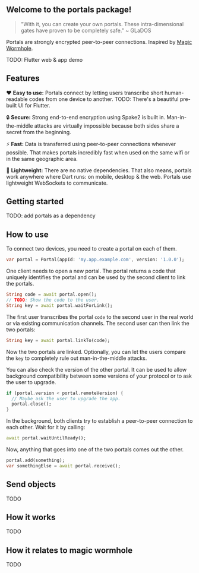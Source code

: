 ## Welcome to the portals package!

> "With it, you can create your own portals.
> These intra-dimensional gates have proven to be completely safe."
> ~ GLaDOS

Portals are strongly encrypted peer-to-peer connections.
Inspired by [Magic Wormhole](https://github.com/warner/magic-wormhole/).

TODO: Flutter web & app demo

## Features

❤️ **Easy to use:**
Portals connect by letting users transcribe short human-readable codes from one device to another.
TODO: There's a beautiful pre-built UI for Flutter.

🔒 **Secure:**
Strong end-to-end encryption using Spake2 is built in.
Man-in-the-middle attacks are virtually impossible because both sides share a secret from the beginning.

⚡ **Fast:**
Data is transferred using peer-to-peer connections whenever possible.
That makes portals incredibly fast when used on the same wifi or in the same geographic area.

🎈 **Lightweight:**
There are no native dependencies.
That also means, portals work anywhere where Dart runs: on mobile, desktop & the web.
Portals use lightweight WebSockets to communicate.

## Getting started

TODO: add portals as a dependency

## How to use

To connect two devices, you need to create a portal on each of them.

```dart
var portal = Portal(appId: 'my.app.example.com', version: '1.0.0');
```

One client needs to open a new portal.
The portal returns a code that uniquely identifies the portal and can be used by the second client to link the portals.

```dart
String code = await portal.open();
// TODO: Show the code to the user.
String key = await portal.waitForLink();
```

The first user transcribes the portal `code` to the second user in the real world or via existing communication channels.
The second user can then link the two portals:

```dart
String key = await portal.linkTo(code);
```

Now the two portals are linked.
Optionally, you can let the users compare the `key` to completely rule out man-in-the-middle attacks.

You can also check the version of the other portal.
It can be used to allow background compatibility between some versions of your protocol or to ask the user to upgrade.

```dart
if (portal.version < portal.remoteVersion) {
  // Maybe ask the user to upgrade the app.
  portal.close();
}
```

In the background, both clients try to establish a peer-to-peer connection to each other.
Wait for it by calling:

```dart
await portal.waitUntilReady();
```

Now, anything that goes into one of the two portals comes out the other.

```dart
portal.add(something);
var somethingElse = await portal.receive();
```

## Send objects

TODO

## How it works

TODO

## How it relates to magic wormhole

TODO

